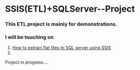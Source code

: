 # SSIS(ETL)+SQLServer--Project

### This ETL project is mainly for demonstrations.

### I will be touching on
1) [How to extract flat files to SQL server using SSIS](https://medium.com/@1box/how-to-extract-flat-files-to-sql-server-using-ssis-4caa25a9a98d)
1) 



Project in progress....
